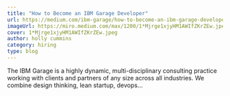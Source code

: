 ```yaml
---
title: "How to Become an IBM Garage Developer"
url: https://medium.com/ibm-garage/how-to-become-an-ibm-garage-developer-d2427f57f804
imageUrl: https://miro.medium.com/max/1200/1*Mjrge1xjyHM1AWIfZKrZEw.jpeg
cover: 1*Mjrge1xjyHM1AWIfZKrZEw.jpeg
author: holly cummins
category: hiring
type: blog
---
```


The IBM Garage is a highly dynamic, multi-disciplinary consulting practice working with clients and partners of any size across all industries. We combine design thinking, lean startup, devops…
